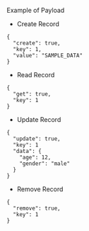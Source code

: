 Example of Payload

* Create Record
```
{
  "create": true,
  "key": 1,
  "value": "SAMPLE_DATA"
}
```

* Read Record
```
{
  "get": true,
  "key": 1
}
```

* Update Record
```
{
  "update": true,
  "key": 1
  "data": {
    "age": 12,
    "gender": "male"
  }
}
```

* Remove Record
```
{
  "remove": true,
  "key": 1
}
```